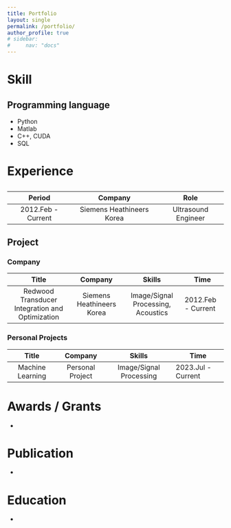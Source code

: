 ```yaml
---
title: Portfolio
layout: single
permalink: /portfolio/
author_profile: true
# sidebar:
#     nav: "docs"
---
```


# Skill
## Programming language
- Python
- Matlab
- C++, CUDA
- SQL

# Experience

##

|       Period       |          Company          |         Role        |
|:------------------:|:-------------------------:|:-------------------:|
| 2012.Feb - Current | Siemens Heathineers Korea | Ultrasound Engineer |

## Project

### Company

|                      Title                      |          Company          |               Skills               | Time               |
|:-----------------------------------------------:|:-------------------------:|:----------------------------------:|--------------------|
| Redwood Transducer Integration and Optimization | Siemens Heathineers Korea | Image/Signal Processing, Acoustics | 2012.Feb - Current |


### Personal Projects

|                      Title                      |          Company          |               Skills               | Time               |
|:-----------------------------------------------:|:-------------------------:|:----------------------------------:|--------------------|
|                 Machine Learning                |     Personal Project      |       Image/Signal Processing      | 2023.Jul - Current |


# Awards / Grants

-

# Publication

-

# Education

- 